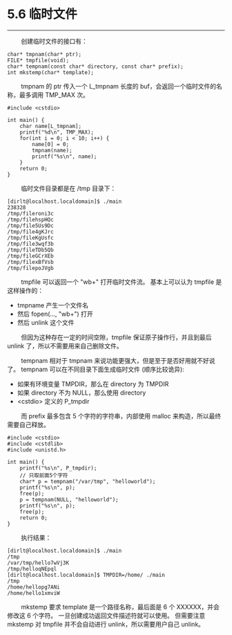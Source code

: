 # 5.6 临时文件
***

&emsp;&emsp;
创建临时文件的接口有：

    char* tmpnam(char* ptr);
    FILE* tmpfile(void);
    char* tempnam(const char* directory, const char* prefix);
    int mkstemp(char* template);

&emsp;&emsp;
tmpnam 的 ptr 传入一个 L\_tmpnam 长度的 buf，会返回一个临时文件的名称，最多调用 TMP\_MAX 次。

    #include <cstdio>
    
    int main() {
        char name[L_tmpnam];
        printf("%d\n", TMP_MAX);
        for(int i = 0; i < 10; i++) {
            name[0] = 0;
            tmpnam(name);
            printf("%s\n", name);
        }
        return 0;
    }

&emsp;&emsp;
临时文件目录都是在 /tmp 目录下：

    [dirlt@localhost.localdomain]$ ./main
    238328
    /tmp/fileroni3c
    /tmp/filehspHQc
    /tmp/file5Us9Dc
    /tmp/file4gKJrc
    /tmp/fileKgUsfc
    /tmp/file3wqf3b
    /tmp/fileTDb5Qb
    /tmp/fileGCrXEb
    /tmp/filexBfVsb
    /tmp/filepoJVgb

&emsp;&emsp;
tmpfile 可以返回一个 "wb+" 打开临时文件流。
基本上可以认为 tmpfile 是这样操作的：

+ tmpname 产生一个文件名
+ 然后 fopen(…, "wb+") 打开
+ 然后 unlink 这个文件

&emsp;&emsp;
但因为这种存在一定的时间空隙，tmpfile 保证原子操作行，并且到最后 unlink 了，所以不需要用来自己删除文件。

&emsp;&emsp;
tempnam 相对于 tmpnam 来说功能更强大，但是至于是否好用就不好说了。
tempnam 可以在不同目录下面生成临时文件 (顺序比较诡异):

+ 如果有环境变量 TMPDIR，那么在 directory 为 TMPDIR
+ 如果 directory 不为 NULL，那么使用 directory
+ &lt;cstdio&gt; 定义的 P\_tmpdir

&emsp;&emsp;
而 prefix 最多包含 5 个字符的字符串，内部使用 malloc 来构造，所以最终需要自己释放。

    #include <cstdio>
    #include <cstdlib>
    #include <unistd.h>
    
    int main() {
        printf("%s\n", P_tmpdir);
        // 只取前面5个字符
        char* p = tempnam("/var/tmp", "helloworld");
        printf("%s\n", p);
        free(p);
        p = tempnam(NULL, "helloworld");
        printf("%s\n", p);
        free(p);
        return 0;
    }

&emsp;&emsp;
执行结果：

    [dirlt@localhost.localdomain]$ ./main
    /tmp
    /var/tmp/hello7wVj3K
    /tmp/helloqNEpql
    [dirlt@localhost.localdomain]$ TMPDIR=/home/ ./main
    /tmp
    /home/hellopg7ANi
    /home/hello1xmviW

&emsp;&emsp;
mkstemp 要求 template 是一个路径名称，最后面是 6 个 XXXXXX，并会修改这 6 个字符。
一旦创建成功返回文件描述符就可以使用。
但需要注意 mkstemp 对 tmpfile 并不会自动进行 unlink，所以需要用户自己 unlink。